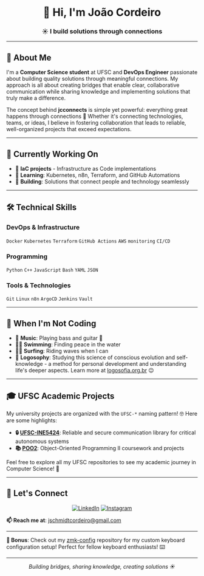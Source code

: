 <h1 align="center">👋 Hi, I'm João Cordeiro</h1>
<h3 align="center">☀️ I build solutions through connections</h3>

---

## 🤗 About Me

I'm a **Computer Science student** at UFSC and **DevOps Engineer** passionate about building quality solutions through meaningful connections. My approach is all about creating bridges that enable clear, collaborative communication while sharing knowledge and implementing solutions that truly make a difference.

The concept behind **jcconnects** is simple yet powerful: everything great happens through connections 🤝 Whether it's connecting technologies, teams, or ideas, I believe in fostering collaboration that leads to reliable, well-organized projects that exceed expectations.

---

## 🚀 Currently Working On

- 🔭 **IaC projects** - Infrastructure as Code implementations
- 🌱 **Learning**: Kubernetes, n8n, Terraform, and GitHub Automations
- 💪 **Building**: Solutions that connect people and technology seamlessly

---

## 🛠️ Technical Skills

### DevOps & Infrastructure
`Docker` `Kubernetes` `Terraform` `GitHub Actions` `AWS` `monitoring` `CI/CD` 

### Programming
`Python` `C++` `JavaScript` `Bash` `YAML` `JSON`

### Tools & Technologies
`Git` `Linux` `n8n` `ArgoCD` `Jenkins` `Vault`

---

## 🎸 When I'm Not Coding

- 🎵 **Music**: Playing bass and guitar 🎸
- 🏊‍♂️ **Swimming**: Finding peace in the water
- 🏄‍♂️ **Surfing**: Riding waves when I can
- 🤔 **Logosophy**: Studying this science of conscious evolution and self-knowledge - a method for personal development and understanding life's deeper aspects. Learn more at [logosofia.org.br](https://logosofia.org.br/) 😉

---

## 🎓 UFSC Academic Projects

My university projects are organized with the `UFSC-*` naming pattern! 🤓 Here are some highlights:

- **🔒 [UFSC-INE5424](https://github.com/jcconnects/UFSC-INE5424)**: Reliable and secure communication library for critical autonomous systems
- **📚 [POO2](https://github.com/jcconnects/POO2)**: Object-Oriented Programming II coursework and projects

Feel free to explore all my UFSC repositories to see my academic journey in Computer Science! 🙌

---

## 🤝 Let's Connect

<div align="center">

[![LinkedIn](https://img.shields.io/badge/LinkedIn-0077B5?style=for-the-badge&logo=linkedin&logoColor=white)](https://www.linkedin.com/in/joao-pedro-schmidt-cordeiro/) [![Instagram](https://img.shields.io/badge/Instagram-E4405F?style=for-the-badge&logo=instagram&logoColor=white)](https://www.instagram.com/jcconnects_?igsh=a29xNmhvZWwxc2pj&utm_source=qr) 
 
</div>

**📫 Reach me at**: jschmidtcordeiro@gmail.com

---

**🎯 Bonus**: Check out my [zmk-config](https://github.com/jcconnects/zmk-config) repository for my custom keyboard configuration setup! Perfect for fellow keyboard enthusiasts! ⌨️

---

<div align="center">
<i>Building bridges, sharing knowledge, creating solutions ☀️</i>
</div>
